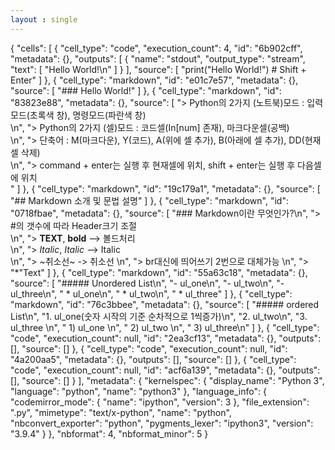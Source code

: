 ```yaml
---
layout : single
---
```

{
 "cells": [
  {
   "cell_type": "code",
   "execution_count": 4,
   "id": "6b902cff",
   "metadata": {},
   "outputs": [
    {
     "name": "stdout",
     "output_type": "stream",
     "text": [
      "Hello World!\n"
     ]
    }
   ],
   "source": [
    "print(\"Hello World!\") # Shift + Enter"
   ]
  },
  {
   "cell_type": "markdown",
   "id": "e01c7e57",
   "metadata": {},
   "source": [
    "### Hello World!"
   ]
  },
  {
   "cell_type": "markdown",
   "id": "83823e88",
   "metadata": {},
   "source": [
    "> Python의 2가지 (노트북)모드 : 입력모드(초록색 창), 명령모드(파란색 창)<br>\n",
    "> Python의 2가지 (셀)모드 : 코드셀(In[num] 존재), 마크다운셀(공백)<br>\n",
    "> 단축어 : M(마크다운), Y(코드), A(위에 셀 추가), B(아래에 셀 추가), DD(현재 셀 삭제)<br>\n",
    "> command + enter는 실행 후 현재셀에 위치, shift + enter는 실행 후 다음셀에 위치<br>"
   ]
  },
  {
   "cell_type": "markdown",
   "id": "19c179a1",
   "metadata": {},
   "source": [
    "## Markdown 소개 및 문법 설명"
   ]
  },
  {
   "cell_type": "markdown",
   "id": "0718fbae",
   "metadata": {},
   "source": [
    "### Markdown이란 무엇인가?\n",
    "> #의 갯수에 따라 Header크기 조절<br>\n",
    "> **TEXT**, __bold__ --> 볼드처리<br>\n",
    "> *Italic*, _Italic_ --> Italic<br>\n",
    "> ~취소선~ -> 취소선  \n",
    "> br대신에 띄어쓰기 2번으로 대체가능  \n",
    "> \"*\"Text"
   ]
  },
  {
   "cell_type": "markdown",
   "id": "55a63c18",
   "metadata": {},
   "source": [
    "##### Unordered List\n",
    "- ul_one\n",
    "- ul_two\n",
    "- ul_three\n",
    " * ul_one\n",
    " * ul_two\n",
    " * ul_three"
   ]
  },
  {
   "cell_type": "markdown",
   "id": "76c3bbee",
   "metadata": {},
   "source": [
    "##### ordered List\n",
    "1. ul_one(숫자 시작의 기준 순차적으로 1씩증가)\n",
    "2. ul_two\n",
    "3. ul_three  \n",
    " 1) ul_one  \n",
    " 2) ul_two  \n",
    " 3) ul_three\n"
   ]
  },
  {
   "cell_type": "code",
   "execution_count": null,
   "id": "2ea3cf13",
   "metadata": {},
   "outputs": [],
   "source": []
  },
  {
   "cell_type": "code",
   "execution_count": null,
   "id": "4a200aa5",
   "metadata": {},
   "outputs": [],
   "source": []
  },
  {
   "cell_type": "code",
   "execution_count": null,
   "id": "acf6a139",
   "metadata": {},
   "outputs": [],
   "source": []
  }
 ],
 "metadata": {
  "kernelspec": {
   "display_name": "Python 3",
   "language": "python",
   "name": "python3"
  },
  "language_info": {
   "codemirror_mode": {
    "name": "ipython",
    "version": 3
   },
   "file_extension": ".py",
   "mimetype": "text/x-python",
   "name": "python",
   "nbconvert_exporter": "python",
   "pygments_lexer": "ipython3",
   "version": "3.9.4"
  }
 },
 "nbformat": 4,
 "nbformat_minor": 5
}
